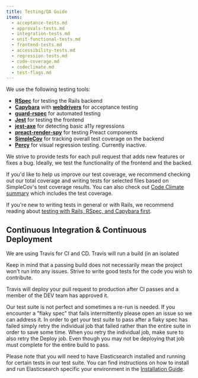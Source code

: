 ```yaml
---
title: Testing/QA Guide
items:
  - acceptance-tests.md
  - approvals-tests.md
  - integration-tests.md
  - unit-functional-tests.md
  - frontend-tests.md
  - accessibility-tests.md
  - regression-tests.md
  - code-coverage.md
  - codeclimate.md
  - test-flags.md
---
```


We use the following testing tools:

- [**RSpec**](http://rspec.info/) for testing the Rails backend
- [**Capybara**](https://github.com/teamcapybara/capybara) with
  [**webdrivers**](https://github.com/titusfortner/webdrivers) for acceptance
  testing
- [**guard-rspec**](https://github.com/guard/guard-rspec) for automated testing
- [**Jest**](https://jestjs.io/) for testing the frontend
- [**jest-axe**](https://github.com/nickcolley/jest-axe) for detecting basic
  a11y regressions
- [**preact-render-spy**](https://github.com/mzgoddard/preact-render-spy) for
  testing Preact components
- [**SimpleCov**](https://github.com/colszowka/simplecov) for tracking overall
  test coverage on the backend
- [**Percy**](https://percy.io/) for visual regression testing. Currently
  inactive.

We strive to provide tests for each pull request that adds new features or fixes
a bug. Ideally, we test the functionality of the frontend and the backed.

If you'd like to help us improve our test coverage, we recommend checking out
our total coverage and writing tests for selected files based on SimpleCov's
test coverage results. You can also check out
[Code Climate summary](https://codeclimate.com/github/thepracticaldev/dev.to)
which includes the test coverage.

If you're new to writing tests in general or with Rails, we recommend reading
about
[testing with Rails, RSpec, and Capybara first](https://guides.rubyonrails.org/testing.html).

## Continuous Integration & Continuous Deployment

We are using Travis for CI and CD. Travis will run a build (in an isolated

Keep in mind that a passing build does not necessarily mean the project won't
run into any issues. Strive to write good tests for the code you wish to
contribute.

Travis will deploy your pull request to production after CI passes and a member
of the DEV team has approved it.

Our test suite is not perfect and sometimes a re-run is needed. If you encounter
a "flaky spec" that fails intermittently please open an issue so we can address
it. In order to get your test suite to pass after a flaky spec has failed simply
retry the individual job that failed rather than the entire suite in order to
save some time. When you retry the individual job, make sure to also retry the
Deploy job. Even though you may not be deploying that job must complete for the
entire build to pass.

Please note that you will need to have Elasticsearch installed and running for
certain tests in our test suite. You can find instructions on how to install and
run Elasticsearch specific your environment in the
[Installation Guide](/installation).
